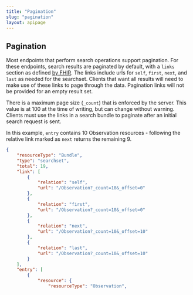 ```yaml
---
title: "Pagination"
slug: "pagination"
layout: apipage
---
```


## Pagination

Most endpoints that perform search operations support pagination.  For these endpoints, search results are paginated by default, with a `links` section as defined [by FHIR](http://hl7.org/fhir/R4/http.html#paging).  The links include urls for `self`, `first`, `next`, and `last` as needed for the searchset. Clients that want all results will need to make use of these links to page through the data. Pagination links will not be provided for an empty result set.

There is a maximum page size (`_count`) that is enforced by the server. This value is at 100 at the time of writing, but can change without warning. Clients must use the links in a search bundle to paginate after an initial search request is sent.

In this example, `entry` contains 10 Observation resources - following the relative link marked as `next` returns the remaining 9.
```json
{
    "resourceType": "Bundle",
    "type": "searchset",
    "total": 19,
    "link": [
        {
            "relation": "self",
            "url": "/Observation?_count=10&_offset=0"
        },
        {
            "relation": "first",
            "url": "/Observation?_count=10&_offset=0"
        },
        {
            "relation": "next",
            "url": "/Observation?_count=10&_offset=10"
        },
        {
            "relation": "last",
            "url": "/Observation?_count=10&_offset=10"
        }
    ],
    "entry": [
        {
            "resource": {
                "resourceType": "Observation",
```